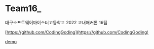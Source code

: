 # Team16_
대구소프트웨어마이스터고등학교 2022 교내해커톤 16팀

[https://github.com/CodingGoding](https://github.com/CodingGoding)

[demo](http://49.50.165.17:3000/)
